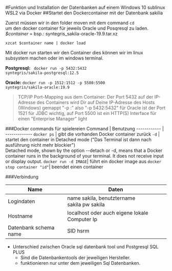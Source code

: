 
#Funktion und Installation der Datenbanken auf einem Windows 10 sublinux WSL2 via Docker
##Startet den Dockercontainer mit der Datenbank sakilia

Zuerst müssen wir in den folder moven mit dem command <code>cd </code>um den docker container 
für jeweils Oracle und Posqresql zu laden.<br>
*$container*       = bsp.: syntegris_sakila-oracle-19.9.tar.xz

<code>xzcat $container name | docker load</code>

Mit docker run starten wir den Container dies können wir im linux subsystem machen oder im windows terminal.

**Postgresql:**     <code> docker run -p 5432:5432 syntegris/sakila-postgresql:12.5</code>

**Oracle:**      <code>docker run -p 1512:1512 -p 5500:5500 syntegris/sakila-oracle:19.9</code>
>TCP/IP Port-Mapping aus dem Container: Der Port 5432 auf der IP-Adresse des Containers wird Dir auf Deine IP-Adresse 
des Hosts (Windows) gemappt "-p <local>:<container>" also "-p 5432:5432"
für Oracle ist der Port 1521 für JDBC wichtig, auf Port 5500 ist ein HTTP(S) Interface für einen "Enterprise Manager" light

###Docker commands für spielereien
Command | Benutzung
------------ | -------------
`docker ps` | gibt  die vorhanden Docker container zurück
`-d` | startet den container in Detached mode ("Das Terminal ist dann nach ausführung nicht mehr blockier")<br>Detached mode, shown by the option --detach or -d, means that a Docker container runs in the background of your terminal. It does not receive input or display output.
`docker run -d IMAGE`| führt ein docker image aus 
`docker stop container "id"`| beendet einen container


###Verbindung

Name|Daten
------------ | -------------
Logindaten| name sakila, benutztername<br> sakila pw sakila
Hostname| localhost oder auch eigene lokale Computer  Ip
Datenbank schema name|SID hsrm

* Unterschied zwischen Oracle sql datenbank tool und Postgresql SQL PLUS
    * Sind die Datenbankentools der jeweiligen Hersteller.
    * funktionieren nur unter dem jeweiligen Sql Datenbanken. 
